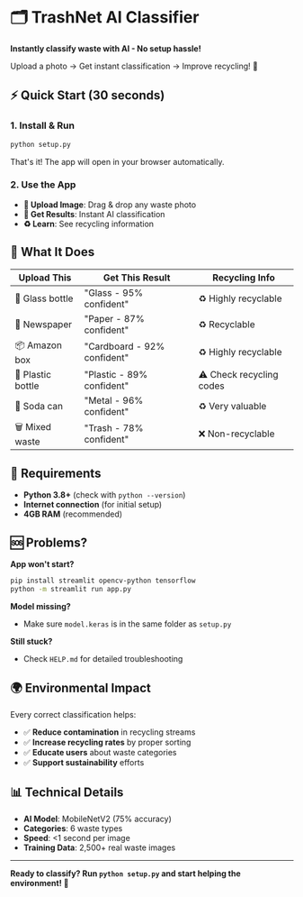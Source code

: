 # 🗂️ TrashNet AI Classifier

**Instantly classify waste with AI - No setup hassle!**

Upload a photo → Get instant classification → Improve recycling! 🌱

## ⚡ Quick Start (30 seconds)

### 1. Install & Run
```bash
python setup.py
```
That's it! The app will open in your browser automatically.

### 2. Use the App
- **📸 Upload Image**: Drag & drop any waste photo
- **🤖 Get Results**: Instant AI classification
- **♻️ Learn**: See recycling information

## 📱 What It Does

| Upload This | Get This Result | Recycling Info |
|-------------|-----------------|----------------|
| 🍾 Glass bottle | "Glass - 95% confident" | ♻️ Highly recyclable |
| 📄 Newspaper | "Paper - 87% confident" | ♻️ Recyclable |
| 📦 Amazon box | "Cardboard - 92% confident" | ♻️ Highly recyclable |
| 🥤 Plastic bottle | "Plastic - 89% confident" | ⚠️ Check recycling codes |
| 🥫 Soda can | "Metal - 96% confident" | ♻️ Very valuable |
| 🗑️ Mixed waste | "Trash - 78% confident" | ❌ Non-recyclable |

## 🔧 Requirements

- **Python 3.8+** (check with `python --version`)
- **Internet connection** (for initial setup)
- **4GB RAM** (recommended)

## 🆘 Problems?

**App won't start?**
```bash
pip install streamlit opencv-python tensorflow
python -m streamlit run app.py
```

**Model missing?**
- Make sure `model.keras` is in the same folder as `setup.py`

**Still stuck?**
- Check `HELP.md` for detailed troubleshooting

## 🌍 Environmental Impact

Every correct classification helps:
- ✅ **Reduce contamination** in recycling streams
- ✅ **Increase recycling rates** by proper sorting  
- ✅ **Educate users** about waste categories
- ✅ **Support sustainability** efforts

## 📊 Technical Details

- **AI Model**: MobileNetV2 (75% accuracy)
- **Categories**: 6 waste types
- **Speed**: <1 second per image
- **Training Data**: 2,500+ real waste images

---

**Ready to classify? Run `python setup.py` and start helping the environment! 🚀**